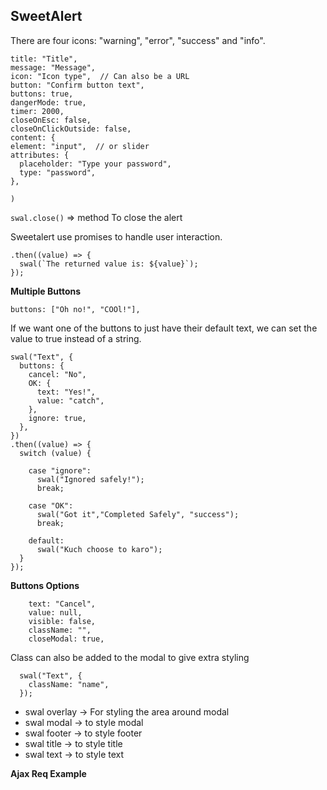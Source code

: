 ## SweetAlert

There are four icons: "warning", "error", "success" and "info".

```swal(
title: "Title",
message: "Message",
icon: "Icon type",  // Can also be a URL
button: "Confirm button text",
buttons: true,
dangerMode: true,
timer: 2000,
closeOnEsc: false,
closeOnClickOutside: false,
content: {
element: "input",  // or slider
attributes: {
  placeholder: "Type your password",
  type: "password",
},

)
```

`swal.close()` => method To close the alert

Sweetalert use promises to handle user interaction. 

```swal("Click on either the button or outside the modal.")
.then((value) => {
  swal(`The returned value is: ${value}`);
});

```

**Multiple Buttons**

```
buttons: ["Oh no!", "COOl!"],

```

If we want one of the buttons to just have their default text, we can set the value to true instead of a string.

```
swal("Text", {
  buttons: {
    cancel: "No",
    OK: {
      text: "Yes!",
      value: "catch",
    },
    ignore: true,
  },
})
.then((value) => {
  switch (value) {
 
    case "ignore":
      swal("Ignored safely!");
      break;
 
    case "OK":
      swal("Got it","Completed Safely", "success");
      break;
 
    default:
      swal("Kuch choose to karo");
  }
});
```
**Buttons Options**

```
    text: "Cancel",
    value: null,
    visible: false,
    className: "",
    closeModal: true,
```

Class can also be added to the modal to give extra styling

```
  swal("Text", {
    className: "name",
  });
```

- swal overlay -> For styling the area around modal
- swal modal -> to style modal
- swal footer -> to style footer
- swal title -> to style title
- swal text -> to style text

**Ajax Req Example**

```



```

